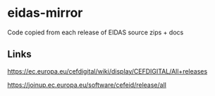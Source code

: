# eidas-mirror
Code copied from each release of EIDAS source zips + docs

## Links
https://ec.europa.eu/cefdigital/wiki/display/CEFDIGITAL/All+releases

https://joinup.ec.europa.eu/software/cefeid/release/all

